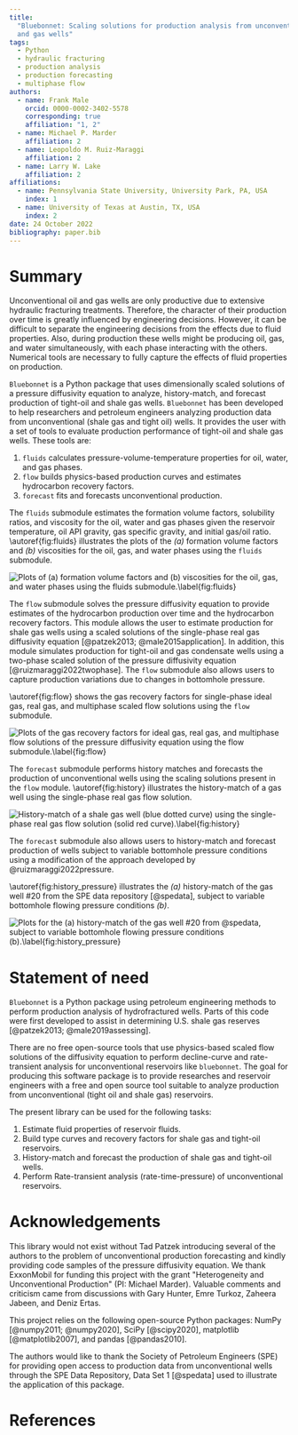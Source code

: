 ```yaml
---
title:
  "Bluebonnet: Scaling solutions for production analysis from unconventional oil
  and gas wells"
tags:
  - Python
  - hydraulic fracturing
  - production analysis
  - production forecasting
  - multiphase flow
authors:
  - name: Frank Male
    orcid: 0000-0002-3402-5578
    corresponding: true
    affiliation: "1, 2"
  - name: Michael P. Marder
    affiliation: 2
  - name: Leopoldo M. Ruiz-Maraggi
    affiliation: 2
  - name: Larry W. Lake
    affiliation: 2
affiliations:
  - name: Pennsylvania State University, University Park, PA, USA
    index: 1
  - name: University of Texas at Austin, TX, USA
    index: 2
date: 24 October 2022
bibliography: paper.bib
---
```


# Summary

Unconventional oil and gas wells are only productive due to extensive hydraulic
fracturing treatments. Therefore, the character of their production over time is
greatly influenced by engineering decisions. However, it can be difficult to
separate the engineering decisions from the effects due to fluid properties.
Also, during production these wells might be producing oil, gas, and water
simultaneously, with each phase interacting with the others. Numerical tools are
necessary to fully capture the effects of fluid properties on production.

`Bluebonnet` is a Python package that uses dimensionally scaled solutions of a
pressure diffusivity equation to analyze, history-match, and forecast production
of tight-oil and shale gas wells. `Bluebonnet` has been developed to help
researchers and petroleum engineers analyzing production data from
unconventional (shale gas and tight oil) wells. It provides the user with a set
of tools to evaluate production performance of tight-oil and shale gas wells.
These tools are:

1. `fluids` calculates pressure-volume-temperature properties for oil, water,
   and gas phases.
2. `flow` builds physics-based production curves and estimates hydrocarbon
   recovery factors.
3. `forecast` fits and forecasts unconventional production.

<!-- prettier-ignore-->
The `fluids` submodule estimates the formation volume factors, solubility
ratios, and viscosity for the oil, water and gas phases given the reservoir
temperature, oil API gravity, gas specific gravity, and initial gas/oil ratio.
\autoref{fig:fluids} illustrates the plots of the *(a)* formation volume factors
and *(b)* viscosities for the oil, gas, and water phases using the `fluids`
submodule.

![Plots of *(a)* formation volume factors and *(b)*
viscosities for the oil, gas, and water phases using the `fluids` submodule.\label{fig:fluids}](Fig_1.tiff)

The `flow` submodule solves the pressure diffusivity equation to provide
estimates of the hydrocarbon production over time and the hydrocarbon recovery
factors. This module allows the user to estimate production for shale gas wells
using a scaled solutions of the single-phase real gas diffusivity equation
[@patzek2013; @male2015application]. In addition, this module simulates
production for tight-oil and gas condensate wells using a two-phase scaled
solution of the pressure diffusivity equation [@ruizmaraggi2022twophase]. The
`flow` submodule also allows users to capture production variations due to
changes in bottomhole pressure.

\autoref{fig:flow} shows the gas recovery factors for single-phase ideal gas,
real gas, and multiphase scaled flow solutions using the `flow` submodule.

![Plots of the gas recovery factors for ideal gas, real gas, and
multiphase flow solutions of the pressure diffusivity equation using the `flow`
submodule.\label{fig:flow}](Fig_2.tiff)

The `forecast` submodule performs history matches and forecasts the production
of unconventional wells using the scaling solutions present in the `flow`
module. \autoref{fig:history} illustrates the history-match of a gas well using
the single-phase real gas flow solution.

![History-match of a shale gas well (blue dotted curve) using the
single-phase real gas flow solution (solid red curve).\label{fig:history}](Fig_4.tiff)

The `forecast` submodule also allows users to history-match and forecast
production of wells subject to variable bottomhole pressure conditions using a
modification of the approach developed by @ruizmaraggi2022pressure.

<!-- prettier-ignore -->
\autoref{fig:history_pressure} illustrates the *(a)* history-match of the gas
well #20 from the SPE data repository [@spedata], subject to variable bottomhole
flowing pressure conditions *(b)*.

![Plots for the *(a)* history-match of the gas well #20 from @spedata, subject to
variable bottomhole flowing pressure conditions *(b)*.\label{fig:history_pressure}](Fig_3.tiff)

# Statement of need

`Bluebonnet` is a Python package using petroleum engineering methods to perform
production analysis of hydrofractured wells. Parts of this code were first
developed to assist in determining U.S. shale gas reserves [@patzek2013;
@male2019assessing].

There are no free open-source tools that use physics-based scaled flow solutions
of the diffusivity equation to perform decline-curve and rate-transient analysis
for unconventional reservoirs like `bluebonnet`. The goal for producing this
software package is to provide researches and reservoir engineers with a free
and open source tool suitable to analyze production from unconventional (tight
oil and shale gas) reservoirs.

The present library can be used for the following tasks:

1. Estimate fluid properties of reservoir fluids.
2. Build type curves and recovery factors for shale gas and tight-oil
   reservoirs.
3. History-match and forecast the production of shale gas and tight-oil wells.
4. Perform Rate-transient analysis (rate-time-pressure) of unconventional
   reservoirs.

# Acknowledgements

This library would not exist without Tad Patzek introducing several of the
authors to the problem of unconventional production forecasting and kindly
providing code samples of the pressure diffusivity equation. We thank ExxonMobil
for funding this project with the grant "Heterogeneity and Unconventional
Production" (PI: Michael Marder). Valuable comments and criticism came from
discussions with Gary Hunter, Emre Turkoz, Zaheera Jabeen, and Deniz Ertas.

This project relies on the following open-source Python packages: NumPy
[@numpy2011; @numpy2020], SciPy [@scipy2020], matplotlib [@matplotlib2007], and
pandas [@pandas2010].

The authors would like to thank the Society of Petroleum Engineers (SPE) for
providing open access to production data from unconventional wells through the
SPE Data Repository, Data Set 1 [@spedata] used to illustrate the application of
this package.

# References
